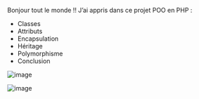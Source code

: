 Bonjour tout le monde !!
J’ai appris dans ce projet POO en PHP : 
- Classes
- Attributs
- Encapsulation
- Héritage
- Polymorphisme
- Conclusion

![image](https://github.com/user-attachments/assets/7087cfb1-0a52-4ba4-9bdc-8b8b98dacdbd)


![image](https://github.com/user-attachments/assets/07702204-f60b-49fd-9b5c-e079639a162d)



